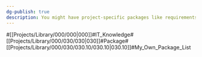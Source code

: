 ```yaml
---
dg-publish: true
description: You might have project-specific packages like requirements, or you might have common packages that you need to work with like data processing or json processing or env management, both of which are categories that you might want to keep organised anyway.
---
```

#[[Projects/Library/000/000\|000]]#IT_Knowledge#[[Projects/Library/000/030/030\|030]]#Package#[[Projects/Library/000/030/030.10/030.10\|030.10]]#My_Own_Package_List